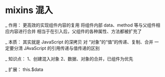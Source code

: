 # mixins 混入
\_ 作用：
    更高效的实现组件内容的复用
    将组件内部 data、method 等与父组件相应内容进行合并
    相当于在引入后，父组件的各种属性、方法都被扩充了

\_ 本质：
    其实就是 JavaScript 的深拷贝
    对 “对象”的“值”的传递、复制、合并
    一定要分清 JAvaScript 的引用传递与值传递的区别

\_ 知识点：
    1、创建混入对象
    2、数据、对象的合并，已组件为优先

\_ 扩展：
    this.$data